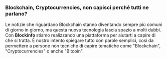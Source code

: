 <h3 class="home-section-headline">Blockchain, Cryptocurrencies, non capisci perché tutti ne parlano?</h3>
<p>
  Le notizie che riguardano Blockchain stanno diventando sempre più comuni di giorno in giorno, ma questa nuova tecnologia lascia spazio a molti dubbi. Con <strong> Blockinfo </strong> stiamo realizzando una piattaforma per aiutarti a capire di che si tratta. È nostro intento spiegare tutto con parole semplici, così da permettere a persone non tecniche di capire tematiche come "Blockchain", "Cryptocurrencies" o anche "Bitcoin".
</p>
